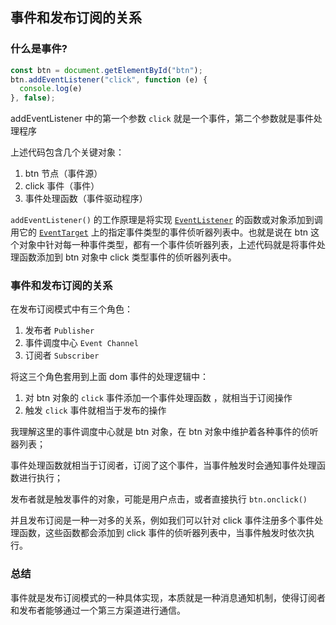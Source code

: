 
## 事件和发布订阅的关系

### 什么是事件?

```js
const btn = document.getElementById("btn");
btn.addEventListener("click", function (e) {
  console.log(e)
}, false);
```

addEventListener 中的第一个参数 `click` 就是一个事件，第二个参数就是事件处理程序

上述代码包含几个关键对象：

1. btn 节点（事件源）
2. click 事件（事件）
3. 事件处理函数（事件驱动程序）

`addEventListener()` 的工作原理是将实现 [`EventListener`](https://developer.mozilla.org/zh-CN/docs/Web/API/EventListener) 的函数或对象添加到调用它的  [`EventTarget`](https://developer.mozilla.org/zh-CN/docs/Web/API/EventTarget)  上的指定事件类型的事件侦听器列表中。也就是说在 btn 这个对象中针对每一种事件类型，都有一个事件侦听器列表，上述代码就是将事件处理函数添加到 btn 对象中 click 类型事件的侦听器列表中。



### 事件和发布订阅的关系

在发布订阅模式中有三个角色：

1. 发布者 `Publisher` 
2. 事件调度中心 `Event Channel` 
3. 订阅者 `Subscriber`

将这三个角色套用到上面 dom 事件的处理逻辑中：

1. 对 btn 对象的 `click` 事件添加一个事件处理函数 ，就相当于订阅操作
2. 触发 `click` 事件就相当于发布的操作

我理解这里的事件调度中心就是 btn 对象，在 btn 对象中维护着各种事件的侦听器列表；

事件处理函数就相当于订阅者，订阅了这个事件，当事件触发时会通知事件处理函数进行执行；

发布者就是触发事件的对象，可能是用户点击，或者直接执行 `btn.onclick()`

并且发布订阅是一种一对多的关系，例如我们可以针对 click 事件注册多个事件处理函数，这些函数都会添加到 click 事件的侦听器列表中，当事件触发时依次执行。



### 总结

事件就是发布订阅模式的一种具体实现，本质就是一种消息通知机制，使得订阅者和发布者能够通过一个第三方渠道进行通信。







